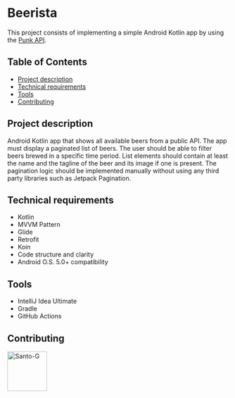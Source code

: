 # Beerista
This project consists of implementing a simple Android Kotlin app by using the [Punk API](https://punkapi.com/documentation/v2). 

## Table of Contents
- [Project description](#project-description)
- [Technical requirements](#technical-requirements)
- [Tools](#tools)
- [Contributing](#contributing)


## Project description
Android Kotlin app that shows all available beers from a public API. 
The app must display a paginated list of beers. 
The user should be able to filter beers brewed in a specific time period. List elements should contain at least the name and the tagline of the beer and its image if one is present. 
The pagination logic should be implemented manually without using any third party libraries such as Jetpack Pagination.

## Technical requirements
- Kotlin 
- MVVM Pattern
- Glide
- Retrofit 
- Koin
- Code structure and clarity
- Android O.S. 5.0+ compatibility 

## Tools
- IntelliJ Idea Ultimate
- Gradle
- GitHub Actions

## Contributing
<a href="https://github.com/Santo-G">
 <img alt="Santo-G" width="90" height="90" src="https://avatars.githubusercontent.com/u/77076220?v=4" />
</a>
